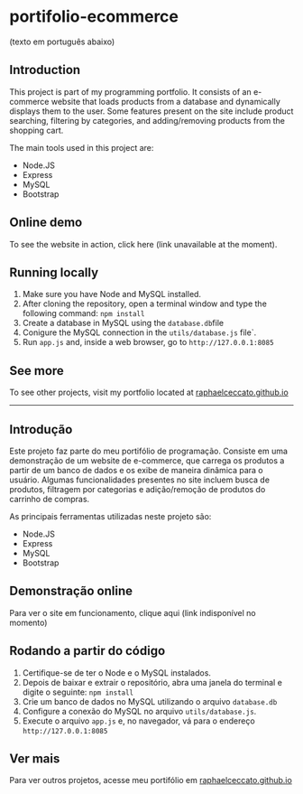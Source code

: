 # portifolio-ecommerce
(texto em português abaixo)

## Introduction
This project is part of my programming portfolio. It consists of an e-commerce website that loads products from a database and dynamically displays them to the user.
Some features present on the site include product searching, filtering by categories, and adding/removing products from the shopping cart.


The main tools used in this project are:
- Node.JS
- Express
- MySQL
- Bootstrap

## Online demo
To see the website in action, click here (link unavailable at the moment).

## Running locally
1. Make sure you have Node and MySQL installed.
2. After cloning the repository, open a terminal window and type the following command:
```npm install```
3. Create a database in MySQL using the ```database.db```file
4. Conigure the MySQL connection in the ```utils/database.js``` file`.
5. Run ```app.js``` and, inside a web browser, go to ```http://127.0.0.1:8085```

## See more
To see other projects, visit my portfolio located at [raphaelceccato.github.io](http://raphaelceccato.github.io)


------------------


## Introdução
Este projeto faz parte do meu portifólio de programação. Consiste em uma demonstração de um website de e-commerce, que carrega os produtos a partir de um banco de dados e os exibe de maneira dinâmica para o usuário.
Algumas funcionalidades presentes no site incluem busca de produtos, filtragem por categorias e adição/remoção de produtos do carrinho de compras.


As principais ferramentas utilizadas neste projeto são:
- Node.JS
- Express
- MySQL
- Bootstrap

## Demonstração online
Para ver o site em funcionamento, clique aqui (link indisponível no momento)

## Rodando a partir do código
1. Certifique-se de ter o Node e o MySQL instalados.
2. Depois de baixar e extrair o repositório, abra uma janela do terminal e digite o seguinte:
```npm install```
3. Crie um banco de dados no MySQL utilizando o arquivo ```database.db```
4. Configure a conexão do MySQL no arquivo ```utils/database.js```.
5. Execute o arquivo ```app.js``` e, no navegador, vá para o endereço ```http://127.0.0.1:8085```

## Ver mais
Para ver outros projetos, acesse meu portifólio em [raphaelceccato.github.io](http://raphaelceccato.github.io)
